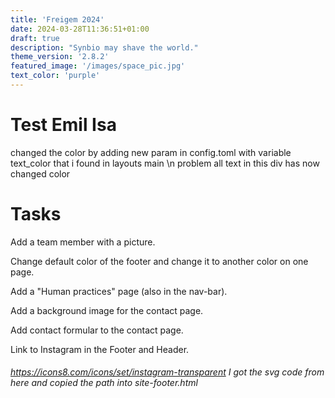```yaml
---
title: 'Freigem 2024'
date: 2024-03-28T11:36:51+01:00
draft: true
description: "Synbio may shave the world."
theme_version: '2.8.2'
featured_image: '/images/space_pic.jpg'
text_color: 'purple'
---
```


# Test Emil Isa

changed the color by adding new param in config.toml with variable text_color that i found in layouts main \n
problem all text in this div has now changed color

# Tasks
Add a team member with a picture.

Change default color of the footer and change it to another color on one page.

Add a "Human practices" page (also in the nav-bar).

Add a background image for the contact page.

Add contact formular to the contact page. 

Link to Instagram in the Footer and Header. 
###### https://icons8.com/icons/set/instagram-transparent I got the svg code from here and copied the path into site-footer.html